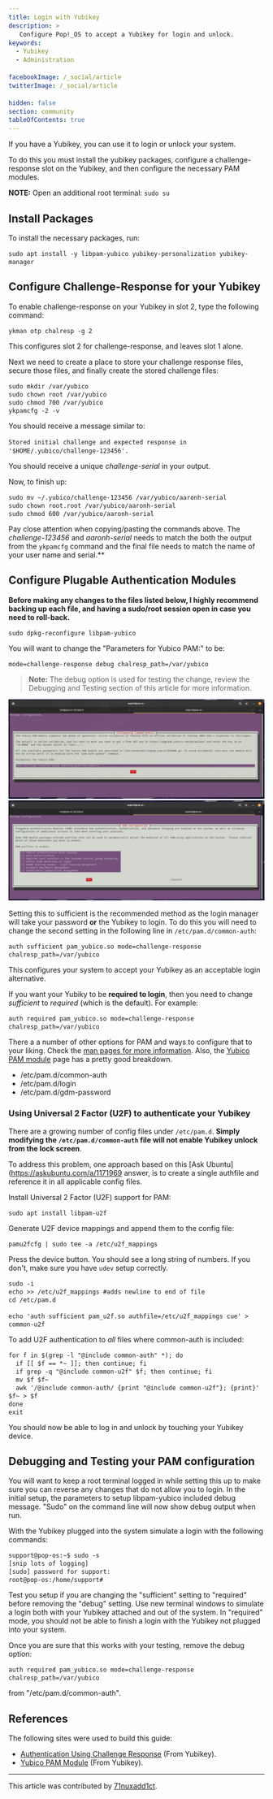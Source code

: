 ```yaml
---
title: Login with Yubikey
description: >
   Configure Pop!_OS to accept a Yubikey for login and unlock.
keywords:
  - Yubikey
  - Administration

facebookImage: /_social/article
twitterImage: /_social/article

hidden: false
section: community
tableOfContents: true
---
```


If you have a Yubikey, you can use it to login or unlock your system.

To do this you must install the yubikey packages, configure a challenge-response slot on the Yubikey, and then configure the necessary PAM modules.

**NOTE:** Open an additional root terminal: `sudo su`

## Install Packages

To install the necessary packages, run:

    sudo apt install -y libpam-yubico yubikey-personalization yubikey-manager

## Configure Challenge-Response for your Yubikey

To enable challenge-response on your Yubikey in slot 2, type the following command:

    ykman otp chalresp -g 2

This configures slot 2 for challenge-response, and leaves slot 1 alone.

Next we need to create a place to store your challenge response files, secure those files, and finally create the stored challenge files:

    sudo mkdir /var/yubico
    sudo chown root /var/yubico
    sudo chmod 700 /var/yubico
    ykpamcfg -2 -v

You should receive a message similar to:

`Stored initial challenge and expected response in '$HOME/.yubico/challenge-123456'.`

You should receive a unique *challenge-serial* in your output.

Now, to finish up:

    sudo mv ~/.yubico/challenge-123456 /var/yubico/aaronh-serial
    sudo chown root.root /var/yubico/aaronh-serial
    sudo chmod 600 /var/yubico/aaronh-serial

Pay close attention when copying/pasting the commands above.  The *challenge-123456* and *aaronh-serial* needs to match the both the output from the `ykpamcfg` command and the final file needs to match the name of your user name and serial.**

## Configure Plugable Authentication Modules

**Before making any changes to the files listed below, I highly recommend backing up each file, and having a sudo/root session open in case you need to roll-back.**

    sudo dpkg-reconfigure libpam-yubico

You will want to change the "Parameters for Yubico PAM:" to be:

    mode=challenge-response debug chalresp_path=/var/yubico

 >**Note:** The debug option is used for testing the change, review the Debugging and Testing section of this article for more information.

![dpkg-reconfigure-pg1](/images/yubikey-login/dpkg-reconfigure-pg1.png)
![dpkg-reconfigure-pg2](/images/yubikey-login/dpkg-reconfigure-pg2.png)

Setting this to sufficient is the recommended method as the login manager will take your password **or** the Yubikey to login. To do this you will need to change the second setting in the following line in ```/etc/pam.d/common-auth```:

    auth sufficient pam_yubico.so mode=challenge-response chalresp_path=/var/yubico

This configures your system to accept your Yubikey as an acceptable login alternative.  

If you want your Yubiky to be **required to login**, then you need to change *sufficient* to *required* (which is the default).  For example:

    auth required pam_yubico.so mode=challenge-response chalresp_path=/var/yubico

There a a number of other options for PAM and ways to configure that to your liking.  Check the [man pages for more information](https://manpages.ubuntu.com/manpages/jammy/en/man5/pam.d.5.html).  Also, the [Yubico PAM module](https://developers.yubico.com/yubico-pam/) page has a pretty good breakdown.

- /etc/pam.d/common-auth
- /etc/pam.d/login
- /etc/pam.d/gdm-password

### Using Universal 2 Factor (U2F) to authenticate your Yubikey

There are a growing number of config files under `/etc/pam.d`. **Simply modifying the `/etc/pam.d/common-auth` file will not enable Yubikey unlock from the lock screen**. 

To address this problem, one approach based on this [Ask Ubuntu](https://askubuntu.com/a/1171969 answer, is to create a single authfile and reference it in all applicable config files. 

Install Universal 2 Factor (U2F) support for PAM:

    sudo apt install libpam-u2f

Generate U2F device mappings and append them to the config file:

    pamu2fcfg | sudo tee -a /etc/u2f_mappings

Press the device button. You should see a long string of numbers.
If you don't, make sure you have `udev` setup correctly.

    sudo -i
    echo >> /etc/u2f_mappings #adds newline to end of file
    cd /etc/pam.d

    echo 'auth sufficient pam_u2f.so authfile=/etc/u2f_mappings cue' > common-u2f

To add U2F authentication to *all* files where common-auth is included:

    for f in $(grep -l "@include common-auth" *); do
      if [[ $f == *~ ]]; then continue; fi
      if grep -q "@include common-u2f" $f; then continue; fi
      mv $f $f~
      awk '/@include common-auth/ {print "@include common-u2f"}; {print}' $f~ > $f
    done
    exit

You should now be able to log in and unlock by touching your Yubikey device. 

## Debugging and Testing your PAM configuration

You will want to keep a root terminal logged in while setting this up to make sure you can reverse any changes that do not allow you to login.  In the initial setup, the parameters to setup libpam-yubico included debug message. "Sudo" on the command line will now show debug output when run.

With the Yubikey plugged into the system simulate a login with the following commands:

    support@pop-os:~$ sudo -s
    [snip lots of logging]
    [sudo] password for support:
    root@pop-os:/home/support#

Test you setup if you are changing the "sufficient" setting to "required" before removing the "debug" setting. Use new terminal windows to simulate a login both with your Yubikey attached and out of the system. In "required" mode, you should not be able to finish a login with the Yubikey not plugged into your system.

Once you are sure that this works with your testing, remove the debug option:

    auth required pam_yubico.so mode=challenge-response chalresp_path=/var/yubico

from "/etc/pam.d/common-auth".

## References

The following sites were used to build this guide:

- [Authentication Using Challenge Response](https://developers.yubico.com/yubico-pam/Authentication_Using_Challenge-Response.html) (From Yubikey).
- [Yubico PAM Module](https://developers.yubico.com/yubico-pam/) (From Yubikey).

---

This article was contributed by [71nuxadd1ct](https://github.com/71nuxadd1ct).
